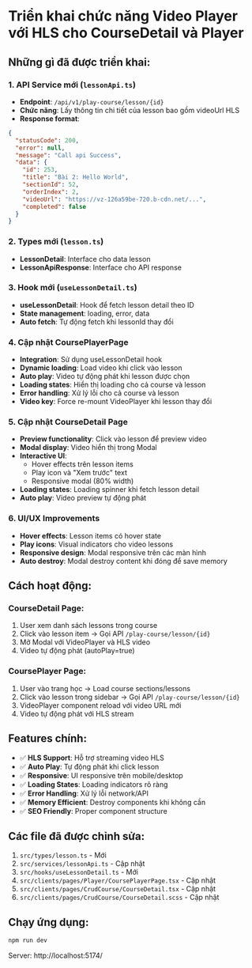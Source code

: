 # Triển khai chức năng Video Player với HLS cho CourseDetail và Player

## Những gì đã được triển khai:

### 1. API Service mới (`lessonApi.ts`)
- **Endpoint**: `/api/v1/play-course/lesson/{id}`
- **Chức năng**: Lấy thông tin chi tiết của lesson bao gồm videoUrl HLS
- **Response format**: 
```json
{
  "statusCode": 200,
  "error": null,
  "message": "Call api Success",
  "data": {
    "id": 253,
    "title": "Bài 2: Hello World",
    "sectionId": 52,
    "orderIndex": 2,
    "videoUrl": "https://vz-126a59be-720.b-cdn.net/...",
    "completed": false
  }
}
```

### 2. Types mới (`lesson.ts`)
- **LessonDetail**: Interface cho data lesson
- **LessonApiResponse**: Interface cho API response

### 3. Hook mới (`useLessonDetail.ts`)
- **useLessonDetail**: Hook để fetch lesson detail theo ID
- **State management**: loading, error, data
- **Auto fetch**: Tự động fetch khi lessonId thay đổi

### 4. Cập nhật CoursePlayerPage
- **Integration**: Sử dụng useLessonDetail hook
- **Dynamic loading**: Load video khi click vào lesson
- **Auto play**: Video tự động phát khi lesson được chọn
- **Loading states**: Hiển thị loading cho cả course và lesson
- **Error handling**: Xử lý lỗi cho cả course và lesson
- **Video key**: Force re-mount VideoPlayer khi lesson thay đổi

### 5. Cập nhật CourseDetail Page
- **Preview functionality**: Click vào lesson để preview video
- **Modal display**: Video hiển thị trong Modal
- **Interactive UI**: 
  - Hover effects trên lesson items
  - Play icon và "Xem trước" text
  - Responsive modal (80% width)
- **Loading states**: Loading spinner khi fetch lesson detail
- **Auto play**: Video preview tự động phát

### 6. UI/UX Improvements
- **Hover effects**: Lesson items có hover state
- **Play icons**: Visual indicators cho video lessons
- **Responsive design**: Modal responsive trên các màn hình
- **Auto destroy**: Modal destroy content khi đóng để save memory

## Cách hoạt động:

### CourseDetail Page:
1. User xem danh sách lessons trong course
2. Click vào lesson item → Gọi API `/play-course/lesson/{id}`
3. Mở Modal với VideoPlayer và HLS video
4. Video tự động phát (autoPlay=true)

### CoursePlayer Page:  
1. User vào trang học → Load course sections/lessons
2. Click vào lesson trong sidebar → Gọi API `/play-course/lesson/{id}`
3. VideoPlayer component reload với video URL mới
4. Video tự động phát với HLS stream

## Features chính:
- ✅ **HLS Support**: Hỗ trợ streaming video HLS
- ✅ **Auto Play**: Tự động phát khi click lesson
- ✅ **Responsive**: UI responsive trên mobile/desktop
- ✅ **Loading States**: Loading indicators rõ ràng
- ✅ **Error Handling**: Xử lý lỗi network/API
- ✅ **Memory Efficient**: Destroy components khi không cần
- ✅ **SEO Friendly**: Proper component structure

## Các file đã được chỉnh sửa:
1. `src/types/lesson.ts` - Mới
2. `src/services/lessonApi.ts` - Cập nhật
3. `src/hooks/useLessonDetail.ts` - Mới  
4. `src/clients/pages/Player/CoursePlayerPage.tsx` - Cập nhật
5. `src/clients/pages/CrudCourse/CourseDetail.tsx` - Cập nhật
6. `src/clients/pages/CrudCourse/CourseDetail.scss` - Cập nhật

## Chạy ứng dụng:
```bash
npm run dev
```
Server: http://localhost:5174/
